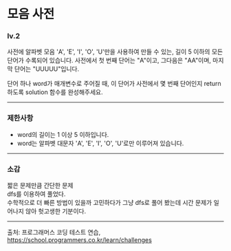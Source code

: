# 모음 사전
### lv.2
사전에 알파벳 모음 'A', 'E', 'I', 'O', 'U'만을 사용하여 만들 수 있는, 길이 5 이하의 모든 단어가 수록되어 있습니다. 사전에서 첫 번째 단어는 "A"이고, 그다음은 "AA"이며, 마지막 단어는 "UUUUU"입니다.

단어 하나 word가 매개변수로 주어질 때, 이 단어가 사전에서 몇 번째 단어인지 return 하도록 solution 함수를 완성해주세요.
- - -
### 제한사항
* word의 길이는 1 이상 5 이하입니다.
* word는 알파벳 대문자 'A', 'E', 'I', 'O', 'U'로만 이루어져 있습니다.
- - - 
### 소감
짧은 문제만큼 간단한 문제   
dfs를 이용하여 풀었다.   
수학적으로 더 빠른 방법이 있을까 고민하다가 그냥 dfs로 풀어 봤는데 시간 문제가 일어나지 않아 헛고생한 기분이다.
- - -
출처: 프로그래머스 코딩 테스트 연습, https://school.programmers.co.kr/learn/challenges
